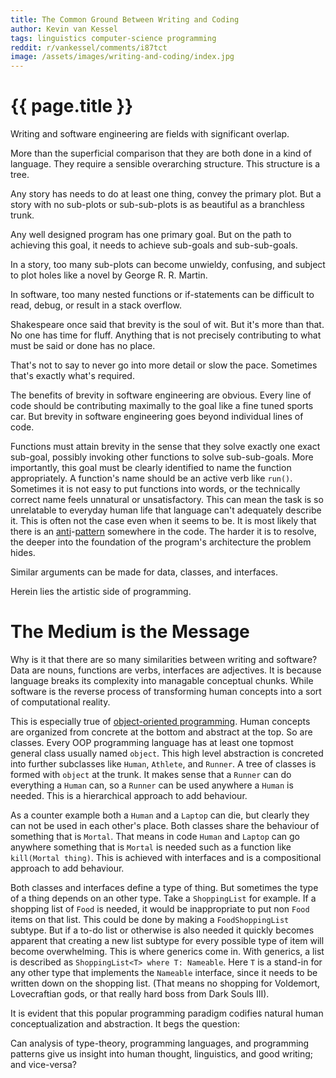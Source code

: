 ```yaml
---
title: The Common Ground Between Writing and Coding
author: Kevin van Kessel
tags: linguistics computer-science programming
reddit: r/vankessel/comments/i87tct
image: /assets/images/writing-and-coding/index.jpg
---
```


# {{ page.title }}

Writing and software engineering are fields with significant overlap.

More than the superficial comparison that they are both done in a kind of language. They require a sensible overarching structure. This structure is a tree.

Any story has needs to do at least one thing, convey the primary plot. But a story with no sub-plots or sub-sub-plots is as beautiful as a branchless trunk.

Any well designed program has one primary goal. But on the path to achieving this goal, it needs to achieve sub-goals and sub-sub-goals.

In a story, too many sub-plots can become unwieldy, confusing, and subject to plot holes like a novel by George R. R. Martin.

In software, too many nested functions or if-statements can be difficult to read, debug, or result in a stack overflow.

Shakespeare once said that brevity is the soul of wit. But it's more than that. No one has time for fluff. Anything that is not precisely contributing to what must be said or done has no place.

That's not to say to never go into more detail or slow the pace. Sometimes that's exactly what's required.

The benefits of brevity in software engineering are obvious. Every line of code should be contributing maximally to the goal like a fine tuned sports car. But brevity in software engineering goes beyond individual lines of code.

Functions must attain brevity in the sense that they solve exactly one exact sub-goal, possibly invoking other functions to solve sub-sub-goals. More importantly, this goal must be clearly identified to name the function appropriately. A function's name should be an active verb like `run()`. Sometimes it is not easy to put functions into words, or the technically correct name feels unnatural or unsatisfactory. This can mean the task is so unrelatable to everyday human life that language can't adequately describe it. This is often not the case even when it seems to be. It is most likely that there is an [anti](https://en.wikipedia.org/wiki/Anti-pattern)-[pattern](https://en.wikipedia.org/wiki/Software_design_pattern) somewhere in the code. The harder it is to resolve, the deeper into the foundation of the program's architecture the problem hides.

Similar arguments can be made for data, classes, and interfaces.

Herein lies the artistic side of programming.

# The Medium is the Message

Why is it that there are so many similarities between writing and software? Data are nouns, functions are verbs, interfaces are adjectives. It is because language breaks its complexity into managable conceptual chunks. While software is the reverse process of transforming human concepts into a sort of computational reality.

This is especially true of [object-oriented programming](https://en.wikipedia.org/wiki/Object-oriented_programming). Human concepts are organized from concrete at the bottom and abstract at the top. So are classes. Every OOP programming language has at least one topmost general class usually named `object`. This high level abstraction is concreted into further subclasses like `Human`, `Athlete`, and `Runner`. A tree of classes is formed with `object` at the trunk. It makes sense that a `Runner` can do everything a `Human` can, so a `Runner` can be used anywhere a `Human` is needed. This is a hierarchical approach to add behaviour.

As a counter example both a `Human` and a `Laptop` can die, but clearly they can not be used in each other's place. Both classes share the behaviour of something that is `Mortal`. That means in code `Human` and `Laptop` can go anywhere something that is `Mortal` is needed such as a function like `kill(Mortal thing)`. This is achieved with interfaces and is a compositional approach to add behaviour.

Both classes and interfaces define a type of thing. But sometimes the type of a thing depends on an other type. Take a `ShoppingList` for example. If a shopping list of `Food` is needed, it would be inappropriate to put non `Food` items on that list. This could be done by making a `FoodShoppingList` subtype. But if a to-do list or otherwise is also needed it quickly becomes apparent that creating a new list subtype for every possible type of item will become overwhelming. This is where generics come in. With generics, a list is described as `ShoppingList<T> where T: Nameable`. Here `T` is a stand-in for any other type that implements the `Nameable` interface, since it needs to be written down on the shopping list. (That means no shopping for Voldemort, Lovecraftian gods, or that really hard boss from Dark Souls III).

It is evident that this popular programming paradigm codifies natural human conceptualization and abstraction. It begs the question:

Can analysis of type-theory, programming languages, and programming patterns give us insight into human thought, linguistics, and good writing; and vice-versa?
